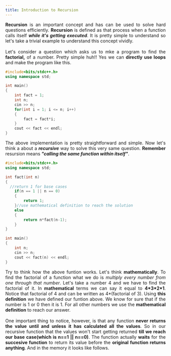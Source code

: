 ```yaml
---
title: Introduction to Recursion
---
```


<div style="text-align: justify">
  <b>Recursion</b> is an important concept and has can be used to solve hard questions efficiently. <b>Recursion</b> is defined as that process when a function calls itself <b><em>while it's getting executed</em></b>. It is pretty simple to understand so let's take a trivial example to understand this concept vividly.
<br>
<br>
  Let's consider a question which asks us to mke a program to find the <b>factorial,</b> of a number. Pretty simple huh!! Yes we can <b>directly use loops</b> and make the program like this. 
</div>

```cpp
#include<bits/stdc++.h>
using namespace std;

int main()
{
	int fact = 1;
	int n;
	cin >> n;
	for(int i = 1; i <= n; i++)
	{
		fact = fact*i;
	}
	cout << fact << endl;
}
```

<div style="text-align: justify">
  The above implementation is pretty straightforward and simple. Now let's think a about a <b><em>recursive</em></b> way to solve this very same question. <b>Remember</b> resursion means <b><em>"calling the same function within itself"</em></b>.
</div>

```cpp
#include<bits/stdc++.h>
using namespace std;

int fact(int n)
{
  //return 1 for base cases
	if(n == 1 || n == 0)
	{
		return 1;
	}//use mathematical definition to reach the solution
	else
	{
		return n*fact(n-1);
	}
}

int main()
{
	int n;
	cin >> n;
	cout << fact(n) << endl;
}
```

<div style="text-align: justify">
  Try to think how the above funtion works. Let's think <b>mathematically</b>. To find the factorial of a function what we do is <em>multiply every number from one through that number</em>. Let's take a number 4 and we have to find the factorial of it. In <b>mathematical</b> terms we can say it equal to <b>4*3*2*1</b>. Notice that factorial of 4 and can be written as 4*(factorial of 3). Using <b>this definition</b> we have defined our funtion above. We know for sure that if the number is 1 or 0 then it is 1. For all other numbers we use the <b>mathematical definition</b> to reach our answer. 
<br>
<br>
  One important thing to notice, however, is that any function <b>never returns the value until and unless it has calculated all the values</b>. So in our recursive function that the values won't start getting returned <b>till we reach our base case(which is n==1 || n==0)</b>. The function actually <b>waits</b> for the <b>succesive function</b> to return its value before the <b>original function returns anything</b>. And in the memory it looks like follows.
</div>
